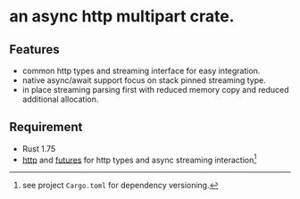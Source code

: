 # an async http multipart crate.

## Features
- common http types and streaming interface for easy integration.
- native async/await support focus on stack pinned streaming type.
- in place streaming parsing first with reduced memory copy and reduced additional allocation.

## Requirement
- Rust 1.75
- [http](https://crates.io/crates/http) and [futures](https://crates.io/crates/futures) for http types and async streaming interaction[^1]

[^1]: see project `Cargo.toml` for dependency versioning.
